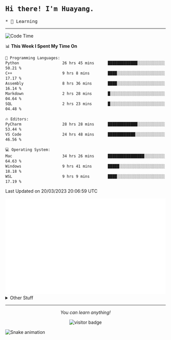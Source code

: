 <h2>
    <samp>Hi there! I'm Huayang.</samp>
</h2>
<p>
    <samp>
        * 🧐 Learning
    </samp>
</p>

<hr>

<!--START_SECTION:waka-->
![Code Time](http://img.shields.io/badge/Code%20Time-536%20hrs-blue)

📊 **This Week I Spent My Time On** 

```text
💬 Programming Languages: 
Python                   26 hrs 45 mins      █████████████░░░░░░░░░░░░   50.21 % 
C++                      9 hrs 8 mins        ████░░░░░░░░░░░░░░░░░░░░░   17.17 % 
Assembly                 8 hrs 36 mins       ████░░░░░░░░░░░░░░░░░░░░░   16.14 % 
Markdown                 2 hrs 28 mins       █░░░░░░░░░░░░░░░░░░░░░░░░   04.64 % 
SQL                      2 hrs 23 mins       █░░░░░░░░░░░░░░░░░░░░░░░░   04.48 % 

🔥 Editors: 
PyCharm                  28 hrs 28 mins      █████████████░░░░░░░░░░░░   53.44 % 
VS Code                  24 hrs 48 mins      ████████████░░░░░░░░░░░░░   46.56 % 

💻 Operating System: 
Mac                      34 hrs 26 mins      ████████████████░░░░░░░░░   64.63 % 
Windows                  9 hrs 41 mins       █████░░░░░░░░░░░░░░░░░░░░   18.18 % 
WSL                      9 hrs 9 mins        ████░░░░░░░░░░░░░░░░░░░░░   17.19 % 
```


 Last Updated on 20/03/2023 20:06:59 UTC
<!--END_SECTION:waka-->

<picture>
    <img src="/github-metrics.svg" alt="github metrics" style='visibility:visible'>
</picture>

<details>
  <summary>Other Stuff</summary>
  <br />
<!--   
  <p align="left">
    <img height="180em" src="https://github-readme-streak-stats.herokuapp.com/?user=GuillaumeFalourd" />
    
  </p> -->

  * 🏆 Some GitHub statistical reports:
  
  <img width="100%" src="https://github-profile-trophy.vercel.app/?username=xmchxup&column=7">
  <p align="left">  
    <img height="180em" src="https://github-readme-stats.vercel.app/api?username=xmchxup&hide_border=true&show_icons=true&include_all_commits=true&bg_color=0,EC6C6C,FFD479,FFFC79,73FA79&theme=graywhite&locale=en" />
    <img height="180em" src="https://github-readme-stats.vercel.app/api/top-langs/?username=xmchxup&hide=css,scss,html&langs_count=8&hide_border=true&layout=compact&bg_color=0,73FA79,73FDFF,D783FF&theme=graywhite&locale=en" />
  </p>
  
  <img width="100%" src="https://github-profile-summary-cards.vercel.app/api/cards/profile-details?username=xmchxup&theme=github" />
 
</a>
</details>
<hr>
<p align="center">
    <i>You can learn anything!</i>
    <p align="center">
        <img src="https://visitor-badge.laobi.icu/badge?page_id=xmchxup" alt="visitor badge"/>       
    </p>
</p>

![Snake animation](https://github.com/XmchxUp/XmchxUp/blob/output/github-contribution-grid-snake.gif)


